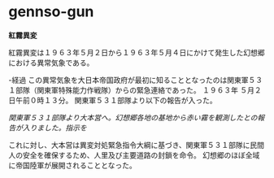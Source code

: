 # gennso-gun

**紅霧異変**

紅霧異変は１９６３年５月２日から１９６３年５月４日にかけて発生した幻想郷における異常気象である。



 -経過
この異常気象を大日本帝国政府が最初に知ることとなったのは関東軍５３１部隊（関東軍特殊能力作戦隊）からの緊急連絡であった。
１９６３年 ５月２日午前０時１３分。
関東軍５３１部隊より以下の報告が入った。

*関東軍５３１部隊より大本営へ。幻想郷各地の基地から赤い霧を観測したとの報告が入りました。指示を*

これに対し、大本営は異変対処緊急指令大綱に基づき、関東軍５３１部隊に民間人の安全を確保するため、人里及び主要道路の封鎖を命令。
幻想郷のほぼ全域に帝国陸軍が展開されることとなった。





